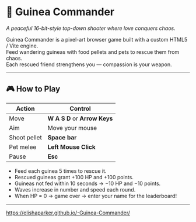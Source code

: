 # 🐹 Guinea Commander

*A peaceful 16-bit-style top-down shooter where love conquers chaos.*

Guinea Commander is a pixel-art browser game built with a custom HTML5 / Vite engine.  
Feed wandering guineas with food pellets and pets to rescue them from chaos.  
Each rescued friend strengthens you — compassion is your weapon.

---

## 🎮 How to Play

| Action | Control |
| ------- | -------- |
| Move | **W A S D** or **Arrow Keys** |
| Aim | Move your mouse |
| Shoot pellet | **Space bar** |
| Pet melee | **Left Mouse Click** |
| Pause | **Esc** |

* Feed each guinea 5 times to rescue it.  
* Rescued guineas grant +100 HP and +100 points.  
* Guineas not fed within 10 seconds → −10 HP and −10 points.  
* Waves increase in number and speed each round.  
* When HP = 0 → game over → enter your name for the leaderboard!  

---

https://elishaparker.github.io/-Guinea-Commander/
